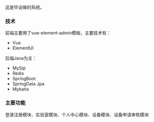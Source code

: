 这是毕设做的系统。

### 技术
前端主要用了vue-element-admin模板，主要技术有：
- Vue
- ElementUI

后端Java为主：
- MySql
- Redis
- SpringBoot
- SpringData Jpa
- Mybatis

### 主要功能
登录注册模块、实验室模块、个人中心模块、设备模块、设备申请审核模块
